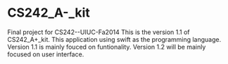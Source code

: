 CS242_A-_kit
============

Final project for CS242--UIUC-Fa2014
This is the version 1.1 of CS242_A+_kit. 
This application using swift as the programming language.
Version 1.1 is mainly fouced on funtionality.
Version 1.2 will be mainly focused on user interface.

